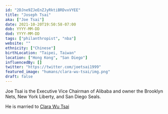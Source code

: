 ```yaml
---
id: "2DJne9ZJeEnZJyRktiBRDvxVYEE"
title: "Joseph Tsai"
aka: ["Joe Tsai"]
date: 2021-10-20T19:50:58-07:00
dob: YYYY-MM-DD
dod: YYYY-MM-DD
tags: ["philanthropist", "nba"]
website: ""
ethnicity: ["Chinese"]
birthLocation: "Taipei, Taiwan"
location: ["Hong Kong", "San Diego"]
influencedBy: []
twitter: "https://twitter.com/joetsai1999"
featured_image: "humans/clara-wu-tsai/img.png"
draft: false
---
```


Joe Tsai is the Executive Vice Chairman of Alibaba and owner the Brooklyn Nets,
New York Liberty, and San Diego Seals.

He is married to [Clara Wu Tsai](../clara-wu-tsai)
